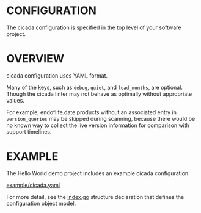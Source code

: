 # CONFIGURATION

The cicada configuration is specified in the top level of your software project.

# OVERVIEW

cicada configuration uses YAML format.

Many of the keys, such as `debug`, `quiet`, and `lead_months`, are optional. Though the cicada linter may not behave as optimally without appropriate values.

For example, endoflife.date products without an associated entry in `version_queries` may be skipped during scanning, because there would be no known way to collect the live version information for comparison with support timelines.

# EXAMPLE

The Hello World demo project includes an example cicada configuration.

[example/cicada.yaml](example/cicada.yaml)

For more detail, see the [index.go](index.go) structure declaration that defines the configuration object model.
